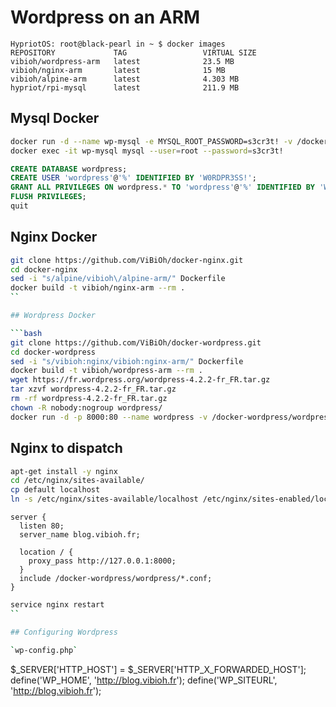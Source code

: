 # Wordpress on an ARM

    HypriotOS: root@black-pearl in ~ $ docker images  
    REPOSITORY             TAG                 VIRTUAL SIZE  
    vibioh/wordpress-arm   latest              23.5 MB  
    vibioh/nginx-arm       latest              15 MB  
    vibioh/alpine-arm      latest              4.303 MB  
    hypriot/rpi-mysql      latest              211.9 MB

## Mysql Docker
```bash
docker run -d --name wp-mysql -e MYSQL_ROOT_PASSWORD=s3cr3t! -v /docker-wordpress/mysql-data:/var/lib/mysql hypriot/rpi-mysql:latest  
docker exec -it wp-mysql mysql --user=root --password=s3cr3t!
```

```sql
CREATE DATABASE wordpress;  
CREATE USER 'wordpress'@'%' IDENTIFIED BY 'W0RDPR3SS!';  
GRANT ALL PRIVILEGES ON wordpress.* TO 'wordpress'@'%' IDENTIFIED BY 'W0RDPR3SS!';  
FLUSH PRIVILEGES;
quit
```

## Nginx Docker

```bash
git clone https://github.com/ViBiOh/docker-nginx.git
cd docker-nginx
sed -i "s/alpine/vibioh\/alpine-arm/" Dockerfile
docker build -t vibioh/nginx-arm --rm .
``

## Wordpress Docker

```bash
git clone https://github.com/ViBiOh/docker-wordpress.git
cd docker-wordpress
sed -i "s/vibioh:nginx/vibioh:nginx-arm/" Dockerfile
docker build -t vibioh/wordpress-arm --rm .
wget https://fr.wordpress.org/wordpress-4.2.2-fr_FR.tar.gz  
tar xzvf wordpress-4.2.2-fr_FR.tar.gz  
rm -rf wordpress-4.2.2-fr_FR.tar.gz  
chown -R nobody:nogroup wordpress/  
docker run -d -p 8000:80 --name wordpress -v /docker-wordpress/wordpress:/var/www/vhosts/localhost/www --link wp-mysql:mysql vibioh/wordpress-arm:latest
```
## Nginx to dispatch

```bash
apt-get install -y nginx
cd /etc/nginx/sites-available/
cp default localhost
ln -s /etc/nginx/sites-available/localhost /etc/nginx/sites-enabled/localhost
```

```
server {
  listen 80;
  server_name blog.vibioh.fr;

  location / {
    proxy_pass http://127.0.0.1:8000;
  }
  include /docker-wordpress/wordpress/*.conf;
}
```

```bash
service nginx restart
``

## Configuring Wordpress

`wp-config.php`
```
$_SERVER['HTTP_HOST'] = $_SERVER['HTTP_X_FORWARDED_HOST'];
define('WP_HOME', 'http://blog.vibioh.fr');
define('WP_SITEURL', 'http://blog.vibioh.fr');
```